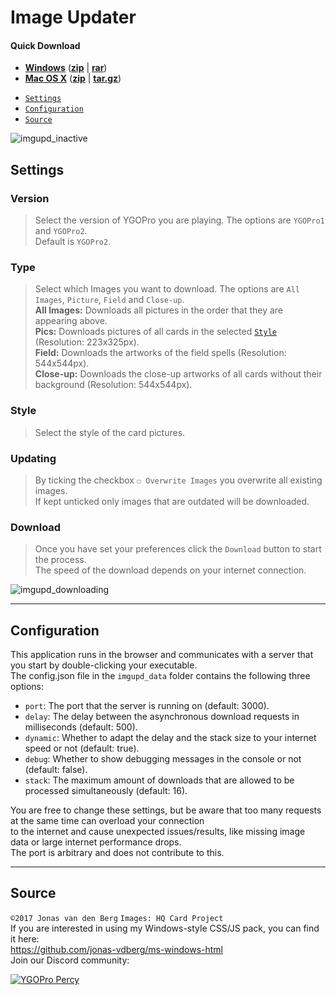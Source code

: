 # Image Updater

#### Quick Download
- [**Windows**](https://github.com/jonas-vanen/image-updater/releases/download/v0.0.4.1-win/ImageUpdater-win-v0.0.4.1.zip) ([**zip**](https://github.com/jonas-vanen/image-updater/releases/download/v0.0.4.1-win/ImageUpdater-win-v0.0.4.1.zip) | [**rar**](https://github.com/jonas-vanen/image-updater/releases/download/v0.0.4.1-win/ImageUpdater-win-v0.0.4.1.rar)) 
- [**Mac OS X**](https://github.com/jonas-vanen/image-updater/releases/download/v0.0.4.1-mac/ImageUpdater-mac-v0.0.4.1.zip) ([**zip**](https://github.com/jonas-vanen/image-updater/releases/download/v0.0.4.1-mac/ImageUpdater-mac-v0.0.4.1.zip) | [**tar.gz**](https://github.com/jonas-vanen/image-updater/releases/download/v0.0.4.1-mac/ImageUpdater-mac-v0.0.4.1.tar.gz))

* [`Settings`](#settings)
* [`Configuration`](#configuration)
* [`Source`](#source)

![imgupd_inactive](http://i.imgur.com/HZaEXQY.png)  

## Settings
### Version
>Select the version of YGOPro you are playing. The options are `YGOPro1` and `YGOPro2`.  
Default is `YGOPro2`.  

### Type
>Select which Images you want to download. The options are `All Images`, `Picture`, `Field` and `Close-up`.  
**All Images:** Downloads all pictures in the order that they are appearing above.  
**Pics:** Downloads pictures of all cards in the selected [`Style`](#style) (Resolution: 223x325px).  
**Field:** Downloads the artworks of the field spells (Resolution: 544x544px).  
**Close-up:** Downloads the close-up artworks of all cards without their background (Resolution: 544x544px).  

### Style
>Select the style of the card pictures.  

### Updating
>By ticking the checkbox `☐ Overwrite Images` you overwrite all existing images.  
If kept unticked only images that are outdated will be downloaded.  

### Download
>Once you have set your preferences click the `Download` button to start the process.  
The speed of the download depends on your internet connection. 

![imgupd_downloading](http://i.imgur.com/7GwEDoI.png)

---

## Configuration

This application runs in the browser and communicates with a server that you start by double-clicking your executable.  
The config.json file in the `imgupd_data` folder contains the following three options:  
* `port`: The port that the server is running on (default: 3000).  
* `delay`: The delay between the asynchronous download requests in milliseconds (default: 500).  
* `dynamic`: Whether to adapt the delay and the stack size to your internet speed or not (default: true).  
* `debug`: Whether to show debugging messages in the console or not (default: false).  
* `stack`: The maximum amount of downloads that are allowed to be processed simultaneously (default: 16).  

You are free to change these settings, but be aware that too many requests at the same time can overload your connection  
to the internet and cause unexpected issues/results, like missing image data or large internet performance drops.  
The port is arbitrary and does not contribute to this.  

---

## Source

`©2017 Jonas van den Berg` `Images: HQ Card Project`  
If you are interested in using my Windows-style CSS/JS pack, you can find it here:  
https://github.com/jonas-vdberg/ms-windows-html  
Join our Discord community:  

[![YGOPro Percy](http://i.imgur.com/v732Scx.png)](https://discord.gg/Rae2vZV)
